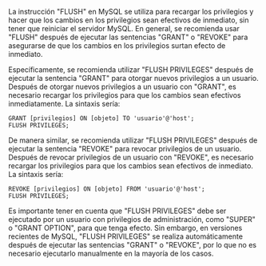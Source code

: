 La instrucción "FLUSH" en MySQL se utiliza para recargar los privilegios y hacer que los cambios en los privilegios sean efectivos de inmediato, sin tener que reiniciar el servidor MySQL. En general, se recomienda usar "FLUSH" después de ejecutar las sentencias "GRANT" o "REVOKE" para asegurarse de que los cambios en los privilegios surtan efecto de inmediato.

Específicamente, se recomienda utilizar "FLUSH PRIVILEGES" después de ejecutar la sentencia "GRANT" para otorgar nuevos privilegios a un usuario. Después de otorgar nuevos privilegios a un usuario con "GRANT", es necesario recargar los privilegios para que los cambios sean efectivos inmediatamente. La sintaxis sería:


    GRANT [privilegios] ON [objeto] TO 'usuario'@'host';
    FLUSH PRIVILEGES;

De manera similar, se recomienda utilizar "FLUSH PRIVILEGES" después de ejecutar la sentencia "REVOKE" para revocar privilegios de un usuario. Después de revocar privilegios de un usuario con "REVOKE", es necesario recargar los privilegios para que los cambios sean efectivos de inmediato. La sintaxis sería:


    REVOKE [privilegios] ON [objeto] FROM 'usuario'@'host';
    FLUSH PRIVILEGES;

Es importante tener en cuenta que "FLUSH PRIVILEGES" debe ser ejecutado por un usuario con privilegios de administración, como "SUPER" o "GRANT OPTION", para que tenga efecto. Sin embargo, en versiones recientes de MySQL, "FLUSH PRIVILEGES" se realiza automáticamente después de ejecutar las sentencias "GRANT" o "REVOKE", por lo que no es necesario ejecutarlo manualmente en la mayoría de los casos.